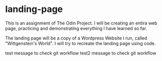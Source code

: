 # landing-page

This is an assignment of The Odin Project. I will be creating an entira web page, practicing and demonstrating everything I have learned so far.

The landing page will be a copy of a Wordpress Website I run, called "Wittgenstein's World". I will try to recreate the landing page using code. 


test message to check git workflow
test2 message to check git workflow